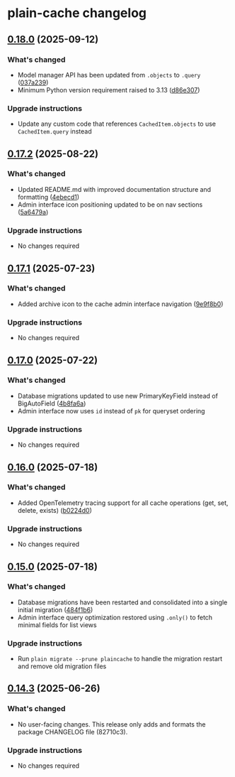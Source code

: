# plain-cache changelog

## [0.18.0](https://github.com/dropseed/plain/releases/plain-cache@0.18.0) (2025-09-12)

### What's changed

- Model manager API has been updated from `.objects` to `.query` ([037a239](https://github.com/dropseed/plain/commit/037a239ef4))
- Minimum Python version requirement raised to 3.13 ([d86e307](https://github.com/dropseed/plain/commit/d86e307efb))

### Upgrade instructions

- Update any custom code that references `CachedItem.objects` to use `CachedItem.query` instead

## [0.17.2](https://github.com/dropseed/plain/releases/plain-cache@0.17.2) (2025-08-22)

### What's changed

- Updated README.md with improved documentation structure and formatting ([4ebecd1](https://github.com/dropseed/plain/commit/4ebecd1856))
- Admin interface icon positioning updated to be on nav sections ([5a6479a](https://github.com/dropseed/plain/commit/5a6479ac79))

### Upgrade instructions

- No changes required

## [0.17.1](https://github.com/dropseed/plain/releases/plain-cache@0.17.1) (2025-07-23)

### What's changed

- Added archive icon to the cache admin interface navigation ([9e9f8b0](https://github.com/dropseed/plain/commit/9e9f8b0))

### Upgrade instructions

- No changes required

## [0.17.0](https://github.com/dropseed/plain/releases/plain-cache@0.17.0) (2025-07-22)

### What's changed

- Database migrations updated to use new PrimaryKeyField instead of BigAutoField ([4b8fa6a](https://github.com/dropseed/plain/commit/4b8fa6a))
- Admin interface now uses `id` instead of `pk` for queryset ordering

### Upgrade instructions

- No changes required

## [0.16.0](https://github.com/dropseed/plain/releases/plain-cache@0.16.0) (2025-07-18)

### What's changed

- Added OpenTelemetry tracing support for all cache operations (get, set, delete, exists) ([b0224d0](https://github.com/dropseed/plain/commit/b0224d0418))

### Upgrade instructions

- No changes required

## [0.15.0](https://github.com/dropseed/plain/releases/plain-cache@0.15.0) (2025-07-18)

### What's changed

- Database migrations have been restarted and consolidated into a single initial migration ([484f1b6](https://github.com/dropseed/plain/commit/484f1b6e93))
- Admin interface query optimization restored using `.only()` to fetch minimal fields for list views

### Upgrade instructions

- Run `plain migrate --prune plaincache` to handle the migration restart and remove old migration files

## [0.14.3](https://github.com/dropseed/plain/releases/plain-cache@0.14.3) (2025-06-26)

### What's changed

- No user-facing changes. This release only adds and formats the package CHANGELOG file (82710c3).

### Upgrade instructions

- No changes required
